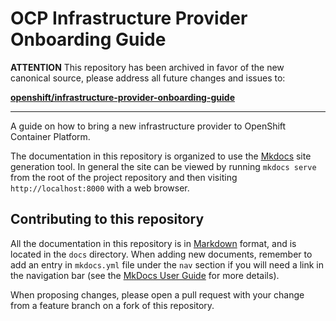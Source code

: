 # OCP Infrastructure Provider Onboarding Guide

**ATTENTION**
This repository has been archived in favor of the new canonical source, please address
all future changes and issues to:

**[openshift/infrastructure-provider-onboarding-guide](https://github.com/openshift/infrastructure-provider-onboarding-guide)**

----

A guide on how to bring a new infrastructure provider to OpenShift Container Platform.

The documentation in this repository is organized to use the
[Mkdocs](https://www.mkdocs.org) site generation tool. In general the site can
be viewed by running `mkdocs serve` from the root of the project repository
and then visiting `http://localhost:8000` with a web browser.

## Contributing to this repository

All the documentation in this repository is in [Markdown](https://www.markdownguide.org/)
format, and is located in the `docs` directory. When adding new documents, remember
to add an entry in `mkdocs.yml` file under the `nav` section if you will need a
link in the navigation bar (see the
[MkDocs User Guide](https://www.mkdocs.org/user-guide/writing-your-docs/#configure-pages-and-navigation)
for more details).

When proposing changes, please open a pull request with your change from a feature
branch on a fork of this repository.
